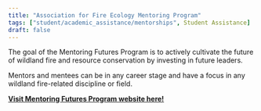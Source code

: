 ```yaml
---
title: "Association for Fire Ecology Mentoring Program"
tags: ["student/academic_assistance/mentorships", Student Assistance]
draft: false
---
```


The goal of the Mentoring Futures Program is to actively cultivate the future of wildland fire and resource conservation by investing in future leaders. 

Mentors and mentees can be in any career stage and have a focus in any wildland fire-related discipline or field. 

[**Visit Mentoring Futures Program website here!**](https://fireecology.org/mentoring)

